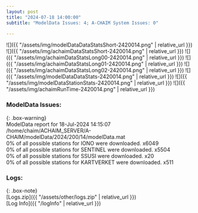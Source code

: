 ```yaml
---
layout: post
title: "2024-07-18 14:00:00"
subtitle: "ModelData Issues: 4; A-CHAIM System Issues: 0"

---
```


![]({{ "/assets/img/modelDataDataStatsShort-2420014.png" | relative_url }})
![]({{ "/assets/img/achaimDataStatsShort-2420014.png" | relative_url }})
![]({{ "/assets/img/achaimDataStatsLong00-2420014.png" | relative_url }})
![]({{ "/assets/img/achaimDataStatsLong01-2420014.png" | relative_url }})
![]({{ "/assets/img/achaimDataStatsLong02-2420014.png" | relative_url }})
![]({{ "/assets/img/modelDataDataStats-2420014.png" | relative_url }})
![]({{ "/assets/img/modelDataStationStats-2420014.png" | relative_url }})
![]({{ "/assets/img/achaimRunTime-2420014.png" | relative_url }})


### ModelData Issues:  
  
{: .box-warning}  
 ModelData report for 18-Jul-2024 14:15:07   
 /home/chaim/ACHAIM_SERVER/A-CHAIM/modelData/2024/200/14/modelData.mat   
 0% of all possible stations for IONO were downloaded. x6049   
 0% of all possible stations for SENTINEL were downloaded. x5504   
 0% of all possible stations for SSUSI were downloaded. x20   
 0% of all possible stations for KARTVERKET were downloaded. x511   
  


### Logs:  
  
{: .box-note}  
[Logs.zip]({{ "/assets/other/logs.zip" | relative_url }})  
[Log Info]({{ "/logInfo" | relative_url }})  
